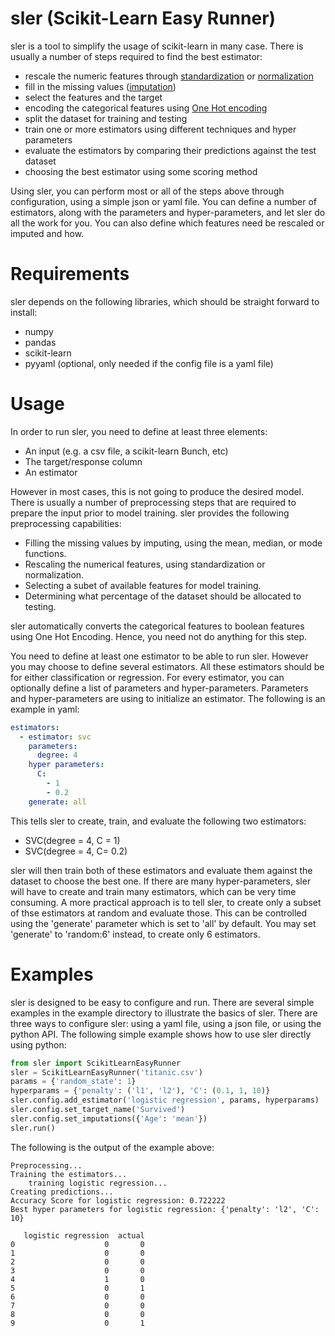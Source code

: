# sler (Scikit-Learn Easy Runner)

sler is a tool to simplify the usage of scikit-learn in many case.
There is usually a number of steps required to find the best estimator:
- rescale the numeric features through [standardization](http://scikit-learn.org/stable/modules/generated/sklearn.preprocessing.StandardScaler.html) or [normalization](http://scikit-learn.org/stable/modules/generated/sklearn.preprocessing.MinMaxScaler.html)
- fill in the missing values ([imputation](https://en.wikipedia.org/wiki/Imputation_(statistics)))
- select the features and the target
- encoding the categorical features using [One Hot encoding](https://en.wikipedia.org/wiki/One-hot)
- split the dataset for training and testing
- train one or more estimators using different techniques and hyper parameters
- evaluate the estimators by comparing their predictions against the test dataset
- choosing the best estimator using some scoring method

Using sler, you can perform most or all of the steps above through configuration, using a simple json or yaml file. You can define a number of estimators, along with the parameters and hyper-parameters, and let sler do all the work for you.
You can also define which features need be rescaled or imputed and how.

# Requirements
sler depends on the following libraries, which should be straight forward to install:
- numpy
- pandas
- scikit-learn
- pyyaml (optional, only needed if the config file is a yaml file)

# Usage
In order to run sler, you need to define at least three elements:
- An input (e.g. a csv file, a scikit-learn Bunch, etc)
- The target/response column
- An estimator

However in most cases, this is not going to produce the desired model. There is usually a number of preprocessing steps that are required to prepare the input prior to model training. sler provides the following preprocessing capabilities:
- Filling the missing values by imputing, using the mean, median, or mode functions.
- Rescaling the numerical features, using standardization or normalization.
- Selecting a subet of available features for model training.
- Determining what percentage of the dataset should be allocated to testing.

sler automatically converts the categorical features to boolean features using One Hot Encoding. Hence, you need not do anything for this step.

You need to define at least one estimator to be able to run sler. However you may choose to define several estimators. All these estimators should be for either classification or regression. For every estimator, you can optionally define a list of parameters and hyper-parameters. Parameters and hyper-parameters are using to initialize an estimator. The following is an example in yaml:
```yaml
estimators:
  - estimator: svc
    parameters:
      degree: 4
    hyper parameters:
      C:
        - 1
        - 0.2
    generate: all
```

This tells sler to create, train, and evaluate the following two estimators:
- SVC(degree = 4, C = 1)
- SVC(degree = 4, C= 0.2)

sler will then train both of these estimators and evaluate them against the dataset to choose the best one. If there are many hyper-parameters, sler will have to create and train many estimators, which can be very time consuming. A more practical approach is to tell sler, to create only a subset of thse estimators at random and evaluate those. This can be controlled using the 'generate' parameter which is set to 'all' by default. You may set 'generate' to 'random:6' instead, to create only 6 estimators.

# Examples
sler is designed to be easy to configure and run. There are several simple examples in the example directory to illustrate the basics of sler.
There are three ways to configure sler: using a yaml file, using a json file, or using the python API. The following simple example shows how to use sler directly using python:

```python
from sler import ScikitLearnEasyRunner
sler = ScikitLearnEasyRunner('titanic.csv')
params = {'random_state': 1}
hyperparams = {'penalty': ('l1', 'l2'), 'C': (0.1, 1, 10)}
sler.config.add_estimator('logistic regression', params, hyperparams) 
sler.config.set_target_name('Survived')
sler.config.set_imputations({'Age': 'mean'})
sler.run()
```

The following is the output of the example above:
```
Preprocessing...
Training the estimators...
	training logistic regression...
Creating predictions...
Accuracy Score for logistic regression: 0.722222
Best hyper parameters for logistic regression: {'penalty': 'l2', 'C': 10}

   logistic regression  actual
0                    0       0
1                    0       0
2                    0       0
3                    0       0
4                    1       0
5                    0       1
6                    0       0
7                    0       0
8                    0       0
9                    0       1
```